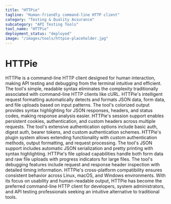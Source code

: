 ```yaml
---
title: "HTTPie"
tagline: "Human-friendly command-line HTTP client"
category: "Testing & Quality Assurance"
subcategory: "API Testing Tools"
tool_name: "HTTPie"
deployment_status: "deployed"
image: "/images/tools/httpie-placeholder.jpg"
---
```


# HTTPie

HTTPie is a command-line HTTP client designed for human interaction, making API testing and debugging from the terminal intuitive and efficient. The tool's simple, readable syntax eliminates the complexity traditionally associated with command-line HTTP clients like cURL. HTTPie's intelligent request formatting automatically detects and formats JSON data, form data, and file uploads based on input patterns. The tool's colorized output provides syntax highlighting for JSON responses, headers, and status codes, making response analysis easier. HTTPie's session support enables persistent cookies, authentication, and custom headers across multiple requests. The tool's extensive authentication options include basic auth, digest auth, bearer tokens, and custom authentication schemes. HTTPie's plugin system allows extending functionality with custom authentication methods, output formatting, and request processing. The tool's JSON support includes automatic JSON serialization and pretty printing with syntax highlighting. HTTPie's file upload capabilities handle both form data and raw file uploads with progress indicators for large files. The tool's debugging features include request and response header inspection with detailed timing information. HTTPie's cross-platform compatibility ensures consistent behavior across Linux, macOS, and Windows environments. With its focus on usability and human-readable output, HTTPie has become the preferred command-line HTTP client for developers, system administrators, and API testing professionals seeking an intuitive alternative to traditional tools.
